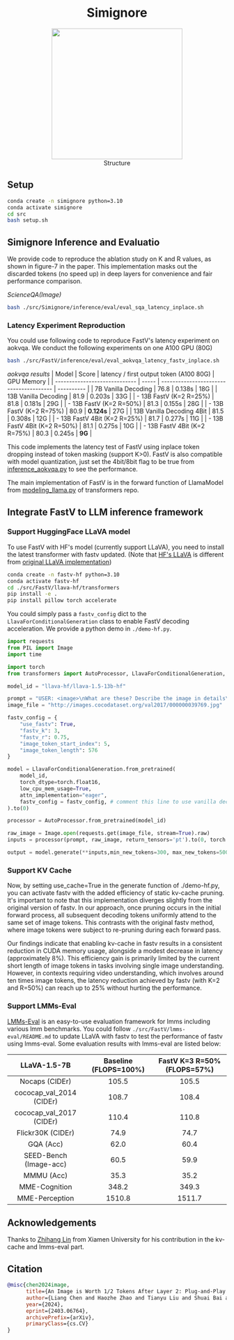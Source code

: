 <h1 align="center">Simignore</h1>




<div align=center>
<img width="300" src="./fig/structure.png"/><br>
Structure
</div>










## Setup
```bash
conda create -n simignore python=3.10
conda activate simignore
cd src
bash setup.sh
```


## Simignore Inference and Evaluatio

We provide code to reproduce the ablation study on K and R values, as shown in figure-7 in the paper. This implementation masks out the discarded tokens (no speed up) in deep layers for convenience and fair performance comparison.

*ScienceQA(Image)*
```bash
bash ./src/Simignore/inference/eval/eval_sqa_latency_inplace.sh 
```







### Latency Experiment Reproduction
You could use following code to reproduce FastV's latency experiment on aokvqa. We conduct the following experiments on one A100 GPU (80G) 

```bash
bash ./src/FastV/inference/eval/eval_aokvqa_latency_fastv_inplace.sh
```

*aokvqa results*
| Model                         | Score | latency / first output token (A100 80G) | GPU Memory |
| ----------------------------- | ----- | --------------------------------------- | ---------- |
| 7B Vanilla Decoding           | 76.8  | 0.138s                                  | 18G        |
| 13B Vanilla Decoding          | 81.9  | 0.203s                                  | 33G        |
| \- 13B FastV (K=2 R=25%)      | 81.8  | 0.181s                                  | 29G        |
| \- 13B FastV (K=2 R=50%)      | 81.3  | 0.155s                                  | 28G        |
| \- 13B FastV (K=2 R=75%)      | 80.9  | **0.124s**                                  | 27G        |
| 13B Vanilla Decoding 4Bit     | 81.5  | 0.308s                                  | 12G        |
| \- 13B FastV 4Bit (K=2 R=25%) | 81.7  | 0.277s                                  | 11G        |
| \- 13B FastV 4Bit (K=2 R=50%) | 81.1  | 0.275s                                  | 10G        |
| \- 13B FastV 4Bit (K=2 R=75%) | 80.3  | 0.245s                                  | **9G**         |

This code implements the latency test of FastV using inplace token dropping instead of token masking (support K>0). FastV is also compatible with model quantization, just set the 4bit/8bit flag to be true from [inference_aokvqa.py](https://github.com/pkunlp-icler/FastV/blob/main/src/FastV/inference/eval/inference_aokvqa.py#L192) to see the performance.

The main implementation of FastV is in the forward function of LlamaModel from [modeling_llama.py](https://github.com/pkunlp-icler/FastV/blob/main/src/transformers/src/transformers/models/llama/modeling_llama.py#L730) of transformers repo.



## Integrate FastV to LLM inference framework


### Support HuggingFace LLaVA model

To use FastV with HF's model (currently support LLaVA), you need to install the latest transformer with fastv updated. (Note that [HF's LLaVA](https://huggingface.co/llava-hf/llava-1.5-13b-hf) is different from [original LLaVA implementation](https://github.com/haotian-liu/LLaVA))

```bash
conda create -n fastv-hf python=3.10
conda activate fastv-hf
cd ./src/FastV/llava-hf/transformers
pip install -e .
pip install pillow torch accelerate
```


You could simply pass a `fastv_config` dict to the `LlavaForConditionalGeneration` class to enable FastV decoding acceleration. We provide a python demo in `./demo-hf.py`.

```python
import requests
from PIL import Image
import time

import torch
from transformers import AutoProcessor, LlavaForConditionalGeneration, TextStreamer

model_id = "llava-hf/llava-1.5-13b-hf"

prompt = "USER: <image>\nWhat are these? Describe the image in details\nASSISTANT:"
image_file = "http://images.cocodataset.org/val2017/000000039769.jpg"

fastv_config = {
    "use_fastv": True,
    "fastv_k": 3,
    "fastv_r": 0.75,
    "image_token_start_index": 5, 
    "image_token_length": 576 
}

model = LlavaForConditionalGeneration.from_pretrained(
    model_id, 
    torch_dtype=torch.float16, 
    low_cpu_mem_usage=True, 
    attn_implementation="eager",
    fastv_config = fastv_config, # comment this line to use vanilla decoding
).to(0)

processor = AutoProcessor.from_pretrained(model_id)

raw_image = Image.open(requests.get(image_file, stream=True).raw)
inputs = processor(prompt, raw_image, return_tensors='pt').to(0, torch.float16)

output = model.generate(**inputs,min_new_tokens=300, max_new_tokens=500,do_sample=False, use_cache=False, return_dict_in_generate=True)

```

### Support KV Cache

Now, by setting use_cache=True in the generate function of ./demo-hf.py, you can activate fastv with the added efficiency of static kv-cache pruning. It's important to note that this implementation diverges slightly from the original version of fastv. In our approach, once pruning occurs in the initial forward process, all subsequent decoding tokens uniformly attend to the same set of image tokens. This contrasts with the original fastv method, where image tokens were subject to re-pruning during each forward pass. 

Our findings indicate that enabling kv-cache in fastv results in a consistent reduction in CUDA memory usage, alongside a modest decrease in latency (approximately 8%). This efficiency gain is primarily limited by the current short length of image tokens in tasks involving single image understanding. However, in contexts requiring video understanding, which involves around ten times image tokens, the latency reduction achieved by fastv (with K=2 and R=50%) can reach up to 25% without hurting the performance.

### Support LMMs-Eval

[LMMs-Eval](https://github.com/EvolvingLMMs-Lab/lmms-eval) is an easy-to-use evaluation framework for lmms including various lmm benchmarks. You could follow `./src/FastV/lmms-eval/README.md` to update LLaVA with fastv to test the performance of fastv using lmms-eval. Some evaluation results with lmms-eval are listed below:

| LLaVA-1.5-7B   | Baseline (FLOPS=100%) | FastV K=3 R=50% (FLOPS=57%) |
|:--------------:|:--------:|:---------------:|
| Nocaps (CIDEr) | 105.5    | 105.5           |
| cococap_val_2014 (CIDEr) | 108.7   | 108.4         |
| cococap_val_2017 (CIDEr) | 110.4   | 110.8          |
| Flickr30K (CIDEr) | 74.9  | 74.7          |
| GQA (Acc) | 62.0   | 60.4          |
| SEED-Bench (Image-acc)    | 60.5     | 59.9            |
| MMMU (Acc)     | 35.3     | 35.2            |
| MME-Cognition  | 348.2    | 349.3           |
| MME-Perception | 1510.8   | 1511.7          |


## Acknowledgements

Thanks to [Zhihang Lin](https://github.com/Stardust1956) from Xiamen University for his contribution in the kv-cache and lmms-eval part.



## Citation
```bib
@misc{chen2024image,
      title={An Image is Worth 1/2 Tokens After Layer 2: Plug-and-Play Inference Acceleration for Large Vision-Language Models}, 
      author={Liang Chen and Haozhe Zhao and Tianyu Liu and Shuai Bai and Junyang Lin and Chang Zhou and Baobao Chang},
      year={2024},
      eprint={2403.06764},
      archivePrefix={arXiv},
      primaryClass={cs.CV}
}
```
